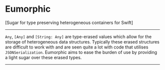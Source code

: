 # Eumorphic

[Sugar for type preserving heterogeneous containers for Swift]

--- 

`Any`,  `[Any]` and `[String: Any]` are type-erased values which allow for the storage of heterogeneous data structures.
Typically these erased structures are difficult to work with and are seen quite a lot with code that utilises `JSONSerialization`. 
Eumorphic aims to ease the burden of use by providing a light sugar over these erased types.

---


